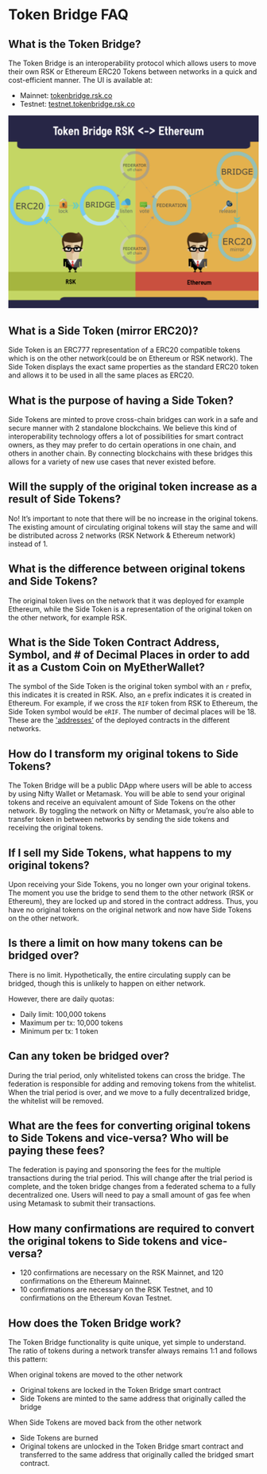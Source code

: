 # Token Bridge FAQ

## What is the Token Bridge?

The Token Bridge is an interoperability protocol which allows users to move their own RSK or Ethereum ERC20 Tokens between networks in a quick and cost-efficient manner.
The UI is available at:

- Mainnet: [tokenbridge.rsk.co](https://tokenbridge.rsk.co/)
- Testnet: [testnet.tokenbridge.rsk.co](https://testnet.tokenbridge.rsk.co/)

<p align="center">
  <img src="./docs/images/token-bridge-diagram.png"/>
</p>

## What is a Side Token (mirror ERC20)?

Side Token is an ERC777 representation of a ERC20 compatible tokens which is on the other network(could be on Ethereum or RSK network). The Side Token displays the exact same properties as the standard ERC20 token and allows it to be used in all the same places as ERC20.

## What is the purpose of having a Side Token?

Side Tokens are minted to prove cross-chain bridges can work in a safe and secure manner with 2 standalone blockchains. We believe this kind of interoperability technology offers a lot of possibilities for smart contract owners, as they may prefer to do certain operations in one chain, and others in another chain. By connecting blockchains with these bridges this allows for a variety of new use cases that never existed before.

## Will the supply of the original token increase as a result of Side Tokens?

No! It’s important to note that there will be no increase in the original tokens. The existing amount of circulating original tokens will stay the same and will be distributed across 2 networks (RSK Network & Ethereum network) instead of 1.

## What is the difference between original tokens and Side Tokens?

The original token lives on the network that it was deployed for example Ethereum, while the Side Token is a representation of the original token on the other network, for example RSK.

## What is the Side Token Contract Address, Symbol, and # of Decimal Places in order to add it as a Custom Coin on MyEtherWallet?

The symbol of the Side Token is the original token symbol with an `r` prefix, this indicates it is created in RSK. Also, an `e` prefix indicates it is created in Ethereum. For example, if we cross the `RIF` token from RSK to Ethereum, the Side Token symbol would be `eRIF`.
The number of decimal places will be 18. These are the ['addresses'](./docs/ContractAdddresses.md) of the deployed contracts in the different networks.
## How do I transform my original tokens to Side Tokens?

The Token Bridge will be a public DApp where users will be able to access by using Nifty Wallet or Metamask. You will be able to send your original tokens and receive an equivalent amount of Side Tokens on the other network. By toggling the network on Nifty or Metamask, you’re also able to transfer token in between networks by sending the side tokens and receiving the original tokens.

## If I sell my Side Tokens, what happens to my original tokens?

Upon receiving your Side Tokens, you no longer own your original tokens. The moment you use the bridge to send them to the other network (RSK or Ethereum), they are locked up and stored in the contract address. Thus, you have no original tokens on the original network and now have Side Tokens on the other network.

## Is there a limit on how many tokens can be bridged over?

There is no limit. Hypothetically, the entire circulating supply can be bridged, though this is unlikely to happen on either network.

However, there are daily quotas:

- Daily limit: 100,000 tokens
- Maximum per tx: 10,000 tokens
- Minimum per tx: 1 token

## Can any token be bridged over?

During the trial period, only whitelisted tokens can cross the bridge. The federation is responsible for adding and removing tokens from the whitelist.  When the trial period is over, and we move to a fully decentralized bridge, the whitelist will be removed.

## What are the fees for converting original tokens to Side Tokens and vice-versa? Who will be paying these fees?

The federation is paying and sponsoring the fees for the multiple transactions during the trial period. This will change after the trial period is complete, and the token bridge changes from a federated schema to a fully decentralized one. Users will need to pay a small amount of gas fee when using Metamask to submit their transactions.

## How many confirmations are required to convert the original tokens to Side tokens and vice-versa?

- 120 confirmations are necessary on the RSK Mainnet, and 120 confirmations on the Ethereum Mainnet.
- 10 confirmations are necessary on the RSK Testnet, and 10 confirmations on the Ethereum Kovan Testnet.

## How does the Token Bridge work?

The Token Bridge functionality is quite unique, yet simple to understand. The ratio of tokens during a network transfer always remains 1:1 and follows this pattern:

When original tokens are moved to the other network
- Original tokens are locked in the Token Bridge smart contract
- Side Tokens are minted to the same address that originally called the bridge

When Side Tokens are moved back from the other network
- Side Tokens are burned
- Original tokens are unlocked in the Token Bridge smart contract and transferred to the same address that originally called the bridged smart contract.
